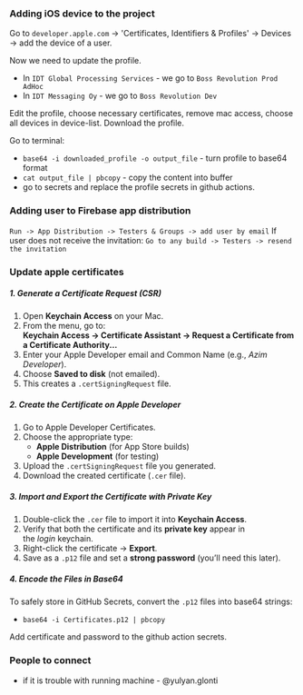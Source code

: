 ### Adding iOS device to the project
Go to `developer.apple.com` -> 'Certificates, Identifiers & Profiles' -> Devices -> add the device of a user.

Now we need to update the profile.
- In `IDT Global Processing Services` - we go to `Boss Revolution Prod AdHoc`
- In `IDT Messaging Oy` - we go to `Boss Revolution Dev`

Edit the profile, choose necessary certificates, remove mac access, choose all devices in device-list. Download the profile.

Go to terminal:
- `base64 -i downloaded_profile -o output_file` - turn profile to base64 format
- `cat output_file | pbcopy` - copy the content into buffer
- go to secrets and replace the profile secrets in github actions.

### Adding user to Firebase app distribution
`Run -> App Distribution -> Testers & Groups -> add user by email`
If user does not receive the invitation:
`Go to any build -> Testers -> resend the invitation`


### Update apple certificates

##### 1. Generate a Certificate Request (CSR)
1. Open **Keychain Access** on your Mac.
2. From the menu, go to:  
    **Keychain Access → Certificate Assistant → Request a Certificate from a Certificate Authority...**
3. Enter your Apple Developer email and Common Name (e.g., _Azim Developer_).
4. Choose **Saved to disk** (not emailed).
5. This creates a `.certSigningRequest` file.

##### 2. Create the Certificate on Apple Developer
1. Go to Apple Developer Certificates.
2. Choose the appropriate type:
    - **Apple Distribution** (for App Store builds)
    - **Apple Development** (for testing)
3. Upload the `.certSigningRequest` file you generated.
4. Download the created certificate (`.cer` file).

##### 3. Import and Export the Certificate with Private Key
1. Double-click the `.cer` file to import it into **Keychain Access**.
2. Verify that both the certificate and its **private key** appear in the _login_ keychain.
3. Right-click the certificate → **Export**.
4. Save as a `.p12` file and set a **strong password** (you’ll need this later).

##### 4. Encode the Files in Base64
To safely store in GitHub Secrets, convert the `.p12` files into base64 strings:
- `base64 -i Certificates.p12 | pbcopy`

Add certificate and password to the github action secrets.

### People to connect
- if it is trouble with running machine - @yulyan.glonti


